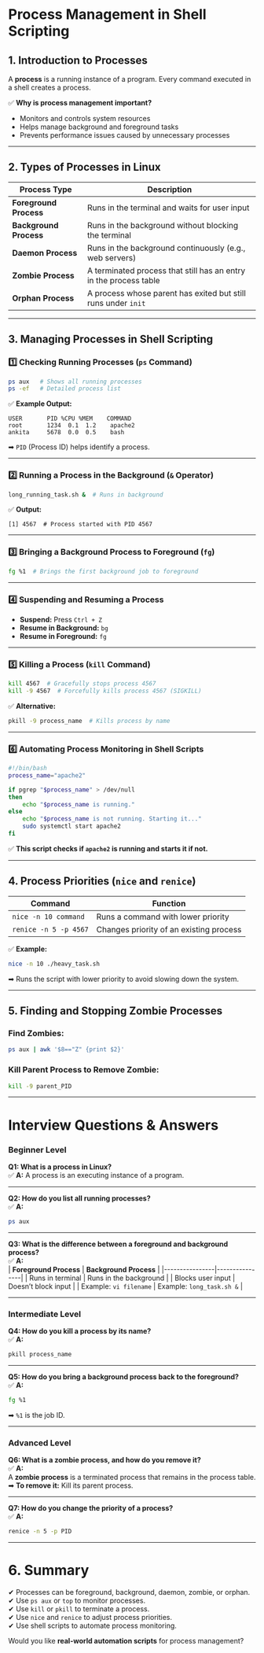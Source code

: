 # **Process Management in Shell Scripting**  

## **1. Introduction to Processes**  
A **process** is a running instance of a program. Every command executed in a shell creates a process.  

✅ **Why is process management important?**  
- Monitors and controls system resources  
- Helps manage background and foreground tasks  
- Prevents performance issues caused by unnecessary processes  

---

## **2. Types of Processes in Linux**  

| **Process Type** | **Description** |
|----------------|---------------|
| **Foreground Process** | Runs in the terminal and waits for user input |
| **Background Process** | Runs in the background without blocking the terminal |
| **Daemon Process** | Runs in the background continuously (e.g., web servers) |
| **Zombie Process** | A terminated process that still has an entry in the process table |
| **Orphan Process** | A process whose parent has exited but still runs under `init` |

---

## **3. Managing Processes in Shell Scripting**  

### **1️⃣ Checking Running Processes (`ps` Command)**  
```bash
ps aux   # Shows all running processes
ps -ef   # Detailed process list
```

✅ **Example Output:**  
```
USER       PID %CPU %MEM    COMMAND
root       1234  0.1  1.2    apache2
ankita     5678  0.0  0.5    bash
```
➡ `PID` (Process ID) helps identify a process.

---

### **2️⃣ Running a Process in the Background (`&` Operator)**  
```bash
long_running_task.sh &  # Runs in background
```
✅ **Output:**  
```
[1] 4567  # Process started with PID 4567
```

---

### **3️⃣ Bringing a Background Process to Foreground (`fg`)**  
```bash
fg %1  # Brings the first background job to foreground
```

---

### **4️⃣ Suspending and Resuming a Process**  
- **Suspend:** Press `Ctrl + Z`  
- **Resume in Background:** `bg`  
- **Resume in Foreground:** `fg`  

---

### **5️⃣ Killing a Process (`kill` Command)**  
```bash
kill 4567  # Gracefully stops process 4567
kill -9 4567  # Forcefully kills process 4567 (SIGKILL)
```

✅ **Alternative:**  
```bash
pkill -9 process_name  # Kills process by name
```

---

### **6️⃣ Automating Process Monitoring in Shell Scripts**  

```bash
#!/bin/bash
process_name="apache2"

if pgrep "$process_name" > /dev/null
then
    echo "$process_name is running."
else
    echo "$process_name is not running. Starting it..."
    sudo systemctl start apache2
fi
```
✅ **This script checks if `apache2` is running and starts it if not.**  

---

## **4. Process Priorities (`nice` and `renice`)**  

| **Command** | **Function** |
|------------|------------|
| `nice -n 10 command` | Runs a command with lower priority |
| `renice -n 5 -p 4567` | Changes priority of an existing process |

✅ **Example:**  
```bash
nice -n 10 ./heavy_task.sh
```
➡ Runs the script with lower priority to avoid slowing down the system.  

---

## **5. Finding and Stopping Zombie Processes**  
### **Find Zombies:**  
```bash
ps aux | awk '$8=="Z" {print $2}'
```
### **Kill Parent Process to Remove Zombie:**  
```bash
kill -9 parent_PID
```

---

# **Interview Questions & Answers**  

### **Beginner Level**  

**Q1: What is a process in Linux?**  
✅ **A:** A process is an executing instance of a program.  

---

**Q2: How do you list all running processes?**  
✅ **A:**  
```bash
ps aux
```

---

**Q3: What is the difference between a foreground and background process?**  
✅ **A:**  
| **Foreground Process** | **Background Process** |
|----------------|----------------|
| Runs in terminal | Runs in the background |
| Blocks user input | Doesn’t block input |
| Example: `vi filename` | Example: `long_task.sh &` |

---

### **Intermediate Level**  

**Q4: How do you kill a process by its name?**  
✅ **A:**  
```bash
pkill process_name
```

---

**Q5: How do you bring a background process back to the foreground?**  
✅ **A:**  
```bash
fg %1
```
➡ `%1` is the job ID.  

---

### **Advanced Level**  

**Q6: What is a zombie process, and how do you remove it?**  
✅ **A:**  
A **zombie process** is a terminated process that remains in the process table.  
➡ **To remove it:** Kill its parent process.  

---

**Q7: How do you change the priority of a process?**  
✅ **A:**  
```bash
renice -n 5 -p PID
```

---

# **6. Summary**  
✔ Processes can be foreground, background, daemon, zombie, or orphan.  
✔ Use `ps aux` or `top` to monitor processes.  
✔ Use `kill` or `pkill` to terminate a process.  
✔ Use `nice` and `renice` to adjust process priorities.  
✔ Use shell scripts to automate process monitoring.  

Would you like **real-world automation scripts** for process management?